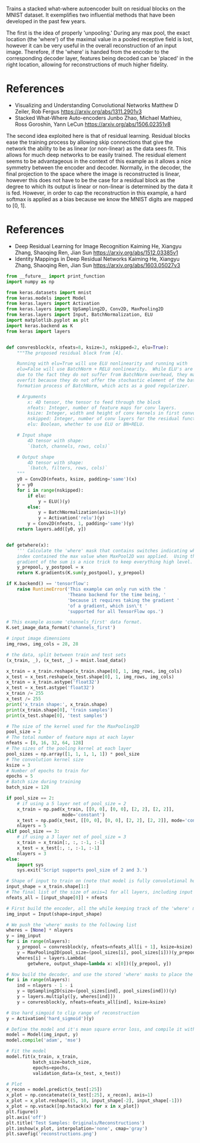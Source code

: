 Trains a stacked what-where autoencoder built on residual blocks on the
MNIST dataset. It exemplifies two influential methods that have been developed
in the past few years.

The first is the idea of properly 'unpooling.' During any max pool, the
exact location (the 'where') of the maximal value in a pooled receptive field
is lost, however it can be very useful in the overall reconstruction of an
input image. Therefore, if the 'where' is handed from the encoder
to the corresponding decoder layer, features being decoded can be 'placed' in
the right location, allowing for reconstructions of much higher fidelity.

# References

- Visualizing and Understanding Convolutional Networks
  Matthew D Zeiler, Rob Fergus
  https://arxiv.org/abs/1311.2901v3
- Stacked What-Where Auto-encoders
  Junbo Zhao, Michael Mathieu, Ross Goroshin, Yann LeCun
  https://arxiv.org/abs/1506.02351v8

The second idea exploited here is that of residual learning. Residual blocks
ease the training process by allowing skip connections that give the network
the ability to be as linear (or non-linear) as the data sees fit.  This allows
for much deep networks to be easily trained. The residual element seems to
be advantageous in the context of this example as it allows a nice symmetry
between the encoder and decoder. Normally, in the decoder, the final
projection to the space where the image is reconstructed is linear, however
this does not have to be the case for a residual block as the degree to which
its output is linear or non-linear is determined by the data it is fed.
However, in order to cap the reconstruction in this example, a hard softmax is
applied as a bias because we know the MNIST digits are mapped to [0, 1].

# References
- Deep Residual Learning for Image Recognition
  Kaiming He, Xiangyu Zhang, Shaoqing Ren, Jian Sun
  https://arxiv.org/abs/1512.03385v1
- Identity Mappings in Deep Residual Networks
  Kaiming He, Xiangyu Zhang, Shaoqing Ren, Jian Sun
  https://arxiv.org/abs/1603.05027v3


```python
from __future__ import print_function
import numpy as np

from keras.datasets import mnist
from keras.models import Model
from keras.layers import Activation
from keras.layers import UpSampling2D, Conv2D, MaxPooling2D
from keras.layers import Input, BatchNormalization, ELU
import matplotlib.pyplot as plt
import keras.backend as K
from keras import layers


def convresblock(x, nfeats=8, ksize=3, nskipped=2, elu=True):
    """The proposed residual block from [4].

    Running with elu=True will use ELU nonlinearity and running with
    elu=False will use BatchNorm + RELU nonlinearity.  While ELU's are fast
    due to the fact they do not suffer from BatchNorm overhead, they may
    overfit because they do not offer the stochastic element of the batch
    formation process of BatchNorm, which acts as a good regularizer.

    # Arguments
        x: 4D tensor, the tensor to feed through the block
        nfeats: Integer, number of feature maps for conv layers.
        ksize: Integer, width and height of conv kernels in first convolution.
        nskipped: Integer, number of conv layers for the residual function.
        elu: Boolean, whether to use ELU or BN+RELU.

    # Input shape
        4D tensor with shape:
        `(batch, channels, rows, cols)`

    # Output shape
        4D tensor with shape:
        `(batch, filters, rows, cols)`
    """
    y0 = Conv2D(nfeats, ksize, padding='same')(x)
    y = y0
    for i in range(nskipped):
        if elu:
            y = ELU()(y)
        else:
            y = BatchNormalization(axis=1)(y)
            y = Activation('relu')(y)
        y = Conv2D(nfeats, 1, padding='same')(y)
    return layers.add([y0, y])


def getwhere(x):
    ''' Calculate the 'where' mask that contains switches indicating which
    index contained the max value when MaxPool2D was applied.  Using the
    gradient of the sum is a nice trick to keep everything high level.'''
    y_prepool, y_postpool = x
    return K.gradients(K.sum(y_postpool), y_prepool)

if K.backend() == 'tensorflow':
    raise RuntimeError('This example can only run with the '
                       'Theano backend for the time being, '
                       'because it requires taking the gradient '
                       'of a gradient, which isn\'t '
                       'supported for all TensorFlow ops.')

# This example assume 'channels_first' data format.
K.set_image_data_format('channels_first')

# input image dimensions
img_rows, img_cols = 28, 28

# the data, split between train and test sets
(x_train, _), (x_test, _) = mnist.load_data()

x_train = x_train.reshape(x_train.shape[0], 1, img_rows, img_cols)
x_test = x_test.reshape(x_test.shape[0], 1, img_rows, img_cols)
x_train = x_train.astype('float32')
x_test = x_test.astype('float32')
x_train /= 255
x_test /= 255
print('x_train shape:', x_train.shape)
print(x_train.shape[0], 'train samples')
print(x_test.shape[0], 'test samples')

# The size of the kernel used for the MaxPooling2D
pool_size = 2
# The total number of feature maps at each layer
nfeats = [8, 16, 32, 64, 128]
# The sizes of the pooling kernel at each layer
pool_sizes = np.array([1, 1, 1, 1, 1]) * pool_size
# The convolution kernel size
ksize = 3
# Number of epochs to train for
epochs = 5
# Batch size during training
batch_size = 128

if pool_size == 2:
    # if using a 5 layer net of pool_size = 2
    x_train = np.pad(x_train, [[0, 0], [0, 0], [2, 2], [2, 2]],
                     mode='constant')
    x_test = np.pad(x_test, [[0, 0], [0, 0], [2, 2], [2, 2]], mode='constant')
    nlayers = 5
elif pool_size == 3:
    # if using a 3 layer net of pool_size = 3
    x_train = x_train[:, :, :-1, :-1]
    x_test = x_test[:, :, :-1, :-1]
    nlayers = 3
else:
    import sys
    sys.exit('Script supports pool_size of 2 and 3.')

# Shape of input to train on (note that model is fully convolutional however)
input_shape = x_train.shape[1:]
# The final list of the size of axis=1 for all layers, including input
nfeats_all = [input_shape[0]] + nfeats

# First build the encoder, all the while keeping track of the 'where' masks
img_input = Input(shape=input_shape)

# We push the 'where' masks to the following list
wheres = [None] * nlayers
y = img_input
for i in range(nlayers):
    y_prepool = convresblock(y, nfeats=nfeats_all[i + 1], ksize=ksize)
    y = MaxPooling2D(pool_size=(pool_sizes[i], pool_sizes[i]))(y_prepool)
    wheres[i] = layers.Lambda(
        getwhere, output_shape=lambda x: x[0])([y_prepool, y])

# Now build the decoder, and use the stored 'where' masks to place the features
for i in range(nlayers):
    ind = nlayers - 1 - i
    y = UpSampling2D(size=(pool_sizes[ind], pool_sizes[ind]))(y)
    y = layers.multiply([y, wheres[ind]])
    y = convresblock(y, nfeats=nfeats_all[ind], ksize=ksize)

# Use hard_simgoid to clip range of reconstruction
y = Activation('hard_sigmoid')(y)

# Define the model and it's mean square error loss, and compile it with Adam
model = Model(img_input, y)
model.compile('adam', 'mse')

# Fit the model
model.fit(x_train, x_train,
          batch_size=batch_size,
          epochs=epochs,
          validation_data=(x_test, x_test))

# Plot
x_recon = model.predict(x_test[:25])
x_plot = np.concatenate((x_test[:25], x_recon), axis=1)
x_plot = x_plot.reshape((5, 10, input_shape[-2], input_shape[-1]))
x_plot = np.vstack([np.hstack(x) for x in x_plot])
plt.figure()
plt.axis('off')
plt.title('Test Samples: Originals/Reconstructions')
plt.imshow(x_plot, interpolation='none', cmap='gray')
plt.savefig('reconstructions.png')
```